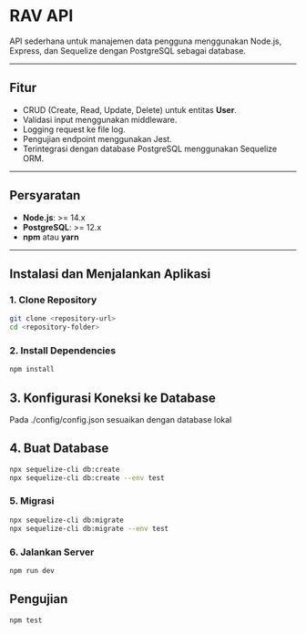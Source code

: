 # RAV API

API sederhana untuk manajemen data pengguna menggunakan Node.js, Express, dan Sequelize dengan PostgreSQL sebagai database.

---

## **Fitur**

- CRUD (Create, Read, Update, Delete) untuk entitas **User**.
- Validasi input menggunakan middleware.
- Logging request ke file log.
- Pengujian endpoint menggunakan Jest.
- Terintegrasi dengan database PostgreSQL menggunakan Sequelize ORM.

---

## **Persyaratan**

- **Node.js**: >= 14.x
- **PostgreSQL**: >= 12.x
- **npm** atau **yarn**

---

## **Instalasi dan Menjalankan Aplikasi**

### **1. Clone Repository**

```bash
git clone <repository-url>
cd <repository-folder>
```

### **2. Install Dependencies**

```bash
npm install
```

## **3. Konfigurasi Koneksi ke Database**

Pada ./config/config.json sesuaikan dengan database lokal

## **4. Buat Database**

```bash
npx sequelize-cli db:create
npx sequelize-cli db:create --env test
```

### **5. Migrasi**

```bash
npx sequelize-cli db:migrate
npx sequelize-cli db:migrate --env test
```

### **6. Jalankan Server**

```bash
npm run dev
```

## **Pengujian**

```bash
npm test
```
